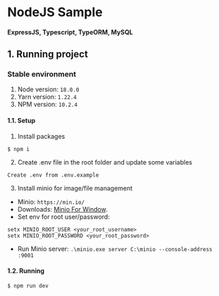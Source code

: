 # NodeJS Sample

#### ExpressJS, Typescript, TypeORM, MySQL

## 1. Running project

### Stable environment

1. Node version: `18.0.0`
2. Yarn version: `1.22.4`
3. NPM version: `10.2.4`

#### 1.1. Setup

1. Install packages

`$ npm i`

2. Create .env file in the root folder and update some variables

`Create .env from .env.example`

3. Install minio for image/file management

- Minio: `https://min.io/`
- Downloads: [Minio For Window](https://dl.min.io/server/minio/release/windows-amd64/minio.exe).
- Set env for root user/password:

```
setx MINIO_ROOT_USER <your_root_username>
setx MINIO_ROOT_PASSWORD <your_root_password>
```

- Run Minio server: `.\minio.exe server C:\minio --console-address :9001`

#### 1.2. Running

`$ npm run dev`

